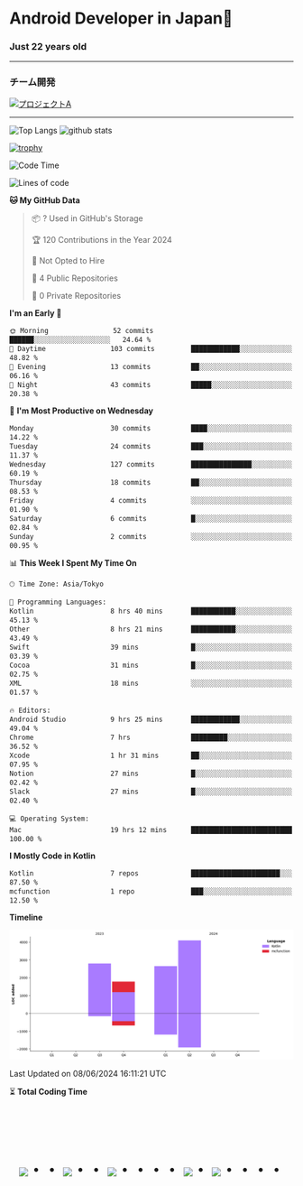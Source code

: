 # Android Developer in Japan👋 
### Just 22 years old 
*************************************
### チーム開発

[![プロジェクトA](https://github-readme-stats.vercel.app/api/pin/?username=N3AttendanceManager&repo=AttendanceApp&bg_color=0d1117&title_color=58a6ff&text_color=c3d1d9)](https://github.com/N3AttendanceManager/AttendanceApp)



------------------------------------------------------------

<p align="left"> 
  <img alt="Top Langs" height="150px" src="https://github-readme-stats.vercel.app/api/top-langs/?username=batapii&layout=compact&count_private=true&show_icons=true&theme=tokyonight" />
  <img alt="github stats" height="150px" src="https://github-readme-stats.vercel.app/api?username=batapii&count_private=true&show_icons=true&show_icons=true&theme=tokyonight" />
</p>

[![trophy](https://github-profile-trophy.vercel.app/?username=batapii&theme=discord)](https://github.com/ryo-ma/github-profile-trophy)



<!--START_SECTION:waka-->
![Code Time](http://img.shields.io/badge/Code%20Time-122%20hrs%2033%20mins-blue)

![Lines of code](https://img.shields.io/badge/From%20Hello%20World%20I%27ve%20Written-11.3%20thousand%20lines%20of%20code-blue)

**🐱 My GitHub Data** 

> 📦 ? Used in GitHub's Storage 
 > 
> 🏆 120 Contributions in the Year 2024
 > 
> 🚫 Not Opted to Hire
 > 
> 📜 4 Public Repositories 
 > 
> 🔑 0 Private Repositories 
 > 
**I'm an Early 🐤** 

```text
🌞 Morning                52 commits          ██████░░░░░░░░░░░░░░░░░░░   24.64 % 
🌆 Daytime                103 commits         ████████████░░░░░░░░░░░░░   48.82 % 
🌃 Evening                13 commits          ██░░░░░░░░░░░░░░░░░░░░░░░   06.16 % 
🌙 Night                  43 commits          █████░░░░░░░░░░░░░░░░░░░░   20.38 % 
```
📅 **I'm Most Productive on Wednesday** 

```text
Monday                   30 commits          ████░░░░░░░░░░░░░░░░░░░░░   14.22 % 
Tuesday                  24 commits          ███░░░░░░░░░░░░░░░░░░░░░░   11.37 % 
Wednesday                127 commits         ███████████████░░░░░░░░░░   60.19 % 
Thursday                 18 commits          ██░░░░░░░░░░░░░░░░░░░░░░░   08.53 % 
Friday                   4 commits           ░░░░░░░░░░░░░░░░░░░░░░░░░   01.90 % 
Saturday                 6 commits           █░░░░░░░░░░░░░░░░░░░░░░░░   02.84 % 
Sunday                   2 commits           ░░░░░░░░░░░░░░░░░░░░░░░░░   00.95 % 
```


📊 **This Week I Spent My Time On** 

```text
🕑︎ Time Zone: Asia/Tokyo

💬 Programming Languages: 
Kotlin                   8 hrs 40 mins       ███████████░░░░░░░░░░░░░░   45.13 % 
Other                    8 hrs 21 mins       ███████████░░░░░░░░░░░░░░   43.49 % 
Swift                    39 mins             █░░░░░░░░░░░░░░░░░░░░░░░░   03.39 % 
Cocoa                    31 mins             █░░░░░░░░░░░░░░░░░░░░░░░░   02.75 % 
XML                      18 mins             ░░░░░░░░░░░░░░░░░░░░░░░░░   01.57 % 

🔥 Editors: 
Android Studio           9 hrs 25 mins       ████████████░░░░░░░░░░░░░   49.04 % 
Chrome                   7 hrs               █████████░░░░░░░░░░░░░░░░   36.52 % 
Xcode                    1 hr 31 mins        ██░░░░░░░░░░░░░░░░░░░░░░░   07.95 % 
Notion                   27 mins             █░░░░░░░░░░░░░░░░░░░░░░░░   02.42 % 
Slack                    27 mins             █░░░░░░░░░░░░░░░░░░░░░░░░   02.40 % 

💻 Operating System: 
Mac                      19 hrs 12 mins      █████████████████████████   100.00 % 
```

**I Mostly Code in Kotlin** 

```text
Kotlin                   7 repos             ██████████████████████░░░   87.50 % 
mcfunction               1 repo              ███░░░░░░░░░░░░░░░░░░░░░░   12.50 % 
```



**Timeline**

![Lines of Code chart](https://raw.githubusercontent.com/batapii/batapii/main/assets/bar_graph.png)


 Last Updated on 08/06/2024 16:11:21 UTC
<!--END_SECTION:waka-->

⏳ **Total Coding Time**

<!--START_SECTION:waka-total-coding-time-->
<!--END_SECTION:waka-total-coding-time-->


<!-- --------------------------------- :) ---------------------------------- -->




<br><br><br>

<div align="center">
    <h1>
        <img src="https://user-images.githubusercontent.com/44926913/175852850-3fb6c715-1856-41ff-8c1f-94ce3b03b458.gif">・・
        <img src="https://user-images.githubusercontent.com/44926913/175853109-f8850656-6704-4a8a-bee6-9aca154d929b.gif">・・
        <img src="https://user-images.githubusercontent.com/44926913/175853154-5449d974-975e-44a6-ab84-a86031265e40.gif">・・・・
        <img src="https://user-images.githubusercontent.com/44926913/175853109-f8850656-6704-4a8a-bee6-9aca154d929b.gif">・
        <img src="https://user-images.githubusercontent.com/44926913/175853154-5449d974-975e-44a6-ab84-a86031265e40.gif">・・・・
    </h1>
  </div>
<br><br><br>





<!--
**batapii/batapii** is a ✨ _special_ ✨ repository because its `README.md` (this file) appears on your GitHub profile.

Here are some ideas to get you started:

- 🔭 I’m currently working on ...
- 🌱 I’m currently learning ...
- 👯 I’m looking to collaborate on ...
- 🤔 I’m looking for help with ...
- 💬 Ask me about ...
- 📫 How to reach me: ...
- 😄 Pronouns: ...
- ⚡ Fun fact: ...
-->
